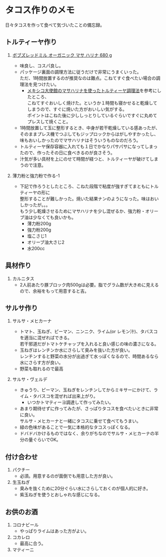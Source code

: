 # タコス作りのメモ
日々タコスを作って食べて気づいたことの備忘録。

## トルティーヤ作り

1. [ボブズレッドミル オーガニック マサ ハリナ 680 g](https://www.amazon.co.jp/gp/product/B071KS99V2/ref=ppx_yo_dt_b_asin_title_o01_s00?ie=UTF8&psc=1)  
    * 味良し、コスパ良し。
    * パッケージ裏面の調理方法に従うだけで非常にうまくいった。  
    ただ、1時間放置するのが推奨なのは難点。こねてすぐ食べたい場合の調理法を見つけたい。  
        * [メキシコ大使館のマサハリナを使ったトルティーヤ調理法](https://youtu.be/OTqIbjCBGe0?si=xP5W57dBQQ_FQd1X)を参考にしたところ、  
        こねてすぐおいしく焼けた。というか１時間も寝かせると乾燥してしまうので、すぐに焼いた方がおいしい気がする。  
        ポイントはこねた後に少ししっとりしているぐらいですぐに丸めてプレスして焼くこと。
    * 1時間放置して玉に整形するとき、中身が若干乾燥している感あったが、そのままプレス機でつぶしてもジップロックからはがしやすかったし、  
    味もおいしかったのでマサハリナはそういうものなのだろう。
    * トルティーヤ保存容器に入れても１日でかなりパサパサになってしまったので、作ったその日に食べきるのが良さそう。
    * 汁気が多い具材を上にのせて時間が経つと、トルティーヤが破けてしまうので注意。

2. 薄力粉と強力粉で作る-1
    * 下記で作ろうとしたところ、こねた段階で粘度が強すぎてまともにトルティーヤの形に  
    整形することが難しかった。焼いた結果ナンのようになった。味はおいしかったが。。。  
    もう少し乾燥させるためにマサハリナを少し混ぜるか、強力粉・オリーブ油は少なくても良いかも。
        * 薄力粉200g
        * 強力粉200g
        * 塩こさじ1
        * オリーブ油大さじ2
        * 水200cc


## 具材作り
1. カルニタス
    * 2人前あたり豚ブロック肉500gは必要。脂でグラム数が大きめに見えるので、余裕をもって用意すると吉。


## サルサ作り
1. サルサ・メヒカーナ
    * トマト、玉ねぎ、ピーマン、ニンニク、ライム(or レモン汁)、タバスコを適当に混ぜればできる。  
    若干邪道だがトマトケチャップを入れると良い感じの味の濃さになる。  
    * 玉ねぎはレンチンか水にさらして臭みを抜いた方が良い。  
    レンチンすると野菜の水分が出過ぎて水っぽくなるので、時間あるなら水にさらす方が良い。
    * 野菜も取れるので最高

2. サルサ・ヴェルデ
    * きゅうり、ピーマン、玉ねぎをレンチンしてからミキサーにかけて、ライム・タバスコを混ぜれば出来上がり。
        * いつかトマティーヨ調達して作ってみたい。
    * あまり期待せずに作ってみたが、さっぱりタコスを食べたいときに非常に良い。  
    サルサ・メヒカーナと一緒にタコスに乗せて食べてもうまい。
    * 緑の色味があることで一気に本格的なタコスっぽくなる。
    * ドバドバかけるものではなく、余りがちなのでサルサ・メヒカーナの半分の量ぐらいでOK。


## 付け合わせ
1. パクチー
    * 必須。用意するのが面倒でも用意した方が良い。
2. 生玉ねぎ
    * 臭みを抜くために20分ぐらい水にさらしておくのが個人的に好き。
    * 紫玉ねぎを使うとおしゃれな感じになる。


## お供のお酒
1. コロナビール
    * やっぱりライムはあった方がよい。
2. コカレロ
    * 最高に合う。
3. マティーニ
